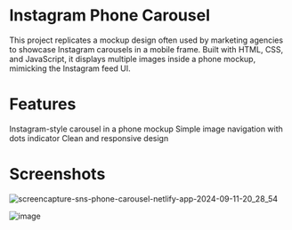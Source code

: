# Instagram Phone Carousel 
This project replicates a mockup design often used by marketing agencies to showcase Instagram carousels in a mobile frame. Built with HTML, CSS, and JavaScript, it displays multiple images inside a phone mockup, mimicking the Instagram feed UI.

# Features
Instagram-style carousel in a phone mockup
Simple image navigation with dots indicator
Clean and responsive design

# Screenshots
![screencapture-sns-phone-carousel-netlify-app-2024-09-11-20_28_54](https://github.com/user-attachments/assets/1e073fb7-89cd-45d1-a0ad-6584205f07c6)


![image](https://github.com/user-attachments/assets/77ffd60a-834d-4b36-bffb-740f9377b235)


